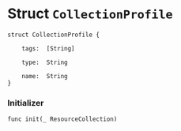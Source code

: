# Struct `CollectionProfile`

```cadence
struct CollectionProfile {

    tags:  [String]

    type:  String

    name:  String
}
```


### Initializer

```cadence
func init(_ ResourceCollection)
```


